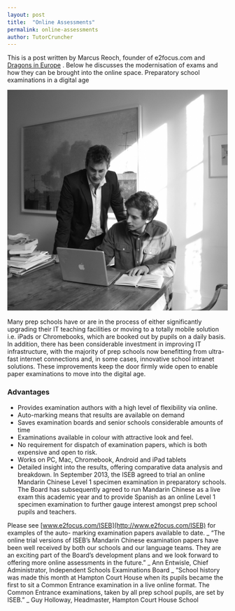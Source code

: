 ```yaml
---
layout: post
title:  "Online Assessments"
permalink: online-assessments
author: TutorCruncher
---
```

This is a post written by Marcus Reoch, founder of e2focus.com and 
[Dragons in Europe](http://dragonsineurope.com/) . Below he discusses the
modernisation of exams and how they can be brought into the online space.
Preparatory school examinations in a digital age

<div class="img-holder full-width">
   <img src="/img/blogs/online-assessents-1024x1024.jpg" alt-text="Online Assessents"/>
</div>

Many prep schools have or are in the process of
either significantly upgrading their IT teaching facilities or moving to a
totally mobile solution i.e. iPads or Chromebooks, which are booked out by
pupils on a daily basis. In addition, there has been considerable investment
in improving IT infrastructure, with the majority of prep schools now
benefitting from ultra-fast internet connections and, in some cases,
innovative school intranet solutions. These improvements keep the door firmly
wide open to enable paper examinations to move into the digital age. 

### Advantages

* Provides examination authors with a high level of  flexibility via online. 
* Auto-marking means that results are available on demand
* Saves examination boards and senior schools considerable amounts of time
* Examinations available in colour with attractive look and feel. 
* No requirement for dispatch of examination papers, which is both expensive and open to risk. 
* Works on PC, Mac, Chromebook, Android and iPad tablets
* Detailed insight into the results, offering comparative data analysis and breakdown. In September 2013, the ISEB 
agreed to trial an online Mandarin Chinese Level 1 specimen examination in preparatory schools. The Board has 
subsequently agreed to run Mandarin Chinese as a live exam this academic year and to provide Spanish as an online 
Level 1 specimen examination to further gauge interest amongst prep school pupils and teachers. 

Please see [www.e2focus.com/ISEB](http://www.e2focus.com/ISEB) for examples of the auto-
marking examination papers available to date. _ “The online trial versions of
ISEB’s Mandarin Chinese examination papers have been well received by both our
schools and our language teams. They are an exciting part of the Board’s
development plans and we look forward to offering more online assessments in
the future.” _ Ann Entwisle, Chief Administrator, Independent Schools
Examinations Board _ “School history was made this month at Hampton Court
House when its pupils became the first to sit a Common Entrance examination in
a live online format. The Common Entrance examinations, taken by all prep
school pupils, are set by ISEB.” _ Guy Holloway, Headmaster, Hampton Court
House School
